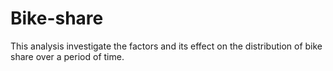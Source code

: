 # Bike-share
This analysis investigate the factors and its effect on the distribution of bike share over a period of time.
